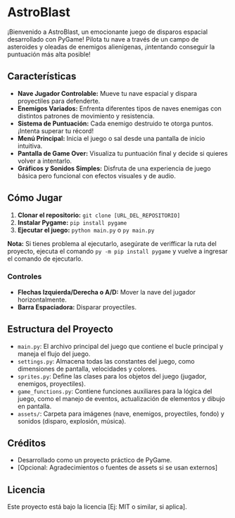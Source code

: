 # AstroBlast

¡Bienvenido a AstroBlast, un emocionante juego de disparos espacial desarrollado con PyGame! Pilota tu nave a través de un campo de asteroides y oleadas de enemigos alienígenas, ¡intentando conseguir la puntuación más alta posible!

## Características

*   **Nave Jugador Controlable:** Mueve tu nave espacial y dispara proyectiles para defenderte.
*   **Enemigos Variados:** Enfrenta diferentes tipos de naves enemigas con distintos patrones de movimiento y resistencia.
*   **Sistema de Puntuación:** Cada enemigo destruido te otorga puntos. ¡Intenta superar tu récord!
*   **Menú Principal:** Inicia el juego o sal desde una pantalla de inicio intuitiva.
*   **Pantalla de Game Over:** Visualiza tu puntuación final y decide si quieres volver a intentarlo.
*   **Gráficos y Sonidos Simples:** Disfruta de una experiencia de juego básica pero funcional con efectos visuales y de audio.

## Cómo Jugar

1.  **Clonar el repositorio:** `git clone [URL_DEL_REPOSITORIO]`
2.  **Instalar Pygame:** `pip install pygame`
3.  **Ejecutar el juego:** `python main.py` o `py main.py`

**Nota:** Si tienes problema al ejecutarlo, asegúrate de verifficar la ruta del proyecto, ejecuta el comando `py -m pip install pygame` y vuelve a ingresar el comando de ejecutarlo.

### Controles

*   **Flechas Izquierda/Derecha o A/D:** Mover la nave del jugador horizontalmente.
*   **Barra Espaciadora:** Disparar proyectiles.

## Estructura del Proyecto

*   `main.py`: El archivo principal del juego que contiene el bucle principal y maneja el flujo del juego.
*   `settings.py`: Almacena todas las constantes del juego, como dimensiones de pantalla, velocidades y colores.
*   `sprites.py`: Define las clases para los objetos del juego (jugador, enemigos, proyectiles).
*   `game_functions.py`: Contiene funciones auxiliares para la lógica del juego, como el manejo de eventos, actualización de elementos y dibujo en pantalla.
*   `assets/`: Carpeta para imágenes (nave, enemigos, proyectiles, fondo) y sonidos (disparo, explosión, música).

## Créditos

*   Desarrollado como un proyecto práctico de PyGame.
*   [Opcional: Agradecimientos o fuentes de assets si se usan externos]

## Licencia

Este proyecto está bajo la licencia [Ej: MIT o similar, si aplica].